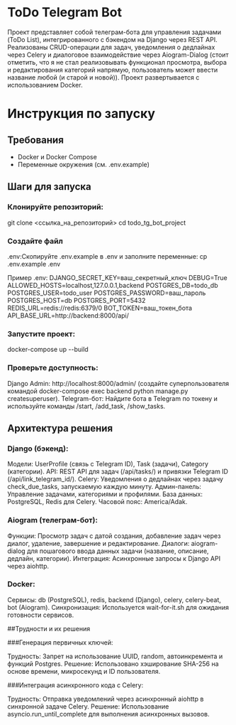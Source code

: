 # ToDo Telegram Bot
Проект представляет собой телеграм-бота для управления задачами (ToDo List), интегрированного с бэкендом на Django через REST API. Реализованы CRUD-операции для задач, уведомления о дедлайнах через Celery и диалоговое взаимодействие через Aiogram-Dialog (стоит отметить, что я не стал реализовывать функционал просмотра, выбора и редактирования категорий напрямую, пользователь может ввести название любой (и старой и новой)). Проект развертывается с использованием Docker.


# Инструкция по запуску

## Требования

- Docker и Docker Compose
- Переменные окружения (см. .env.example)

## Шаги для запуска

### Клонируйте репозиторий:
git clone <ссылка_на_репозиторий>
cd todo_tg_bot_project


### Создайте файл
.env:Скопируйте .env.example в .env и заполните переменные:
cp .env.example .env

Пример .env:
DJANGO_SECRET_KEY=ваш_секретный_ключ
DEBUG=True
ALLOWED_HOSTS=localhost,127.0.0.1,backend
POSTGRES_DB=todo_db
POSTGRES_USER=todo_user
POSTGRES_PASSWORD=ваш_пароль
POSTGRES_HOST=db
POSTGRES_PORT=5432
REDIS_URL=redis://redis:6379/0
BOT_TOKEN=ваш_токен_бота
API_BASE_URL=http://backend:8000/api/


### Запустите проект:
docker-compose up --build


### Проверьте доступность:

Django Admin: http://localhost:8000/admin/ (создайте суперпользователя командой docker-compose exec backend python manage.py createsuperuser).
Telegram-бот: Найдите бота в Telegram по токену и используйте команды /start, /add_task, /show_tasks.



## Архитектура решения

### Django (бэкенд):

Модели: UserProfile (связь с Telegram ID), Task (задачи), Category (категории).
API: REST API для задач (/api/tasks/) и привязки Telegram ID (/api/link_telegram_id/).
Celery: Уведомления о дедлайнах через задачу check_due_tasks, запускаемую каждую минуту.
Админ-панель: Управление задачами, категориями и профилями.
База данных: PostgreSQL, Redis для Celery.
Часовой пояс: America/Adak.


### Aiogram (телеграм-бот):

Функции: Просмотр задач с датой создания, добавление задач через диалог, удаление, завершение и редактирование.
Диалоги: aiogram-dialog для пошагового ввода данных задачи (название, описание, дедлайн, категории).
Интеграция: Асинхронные запросы к Django API через aiohttp.


### Docker:

Сервисы: db (PostgreSQL), redis, backend (Django), celery, celery-beat, bot (Aiogram).
Синхронизация: Используется wait-for-it.sh для ожидания готовности сервисов.



##Трудности и их решения

###Генерация первичных ключей:

Трудность: Запрет на использование UUID, random, автоинкремента и функций Postgres.
Решение: Использовано хэширование SHA-256 на основе времени, микросекунд и ID пользователя.


###Интеграция асинхронного кода с Celery:

Трудность: Отправка уведомлений через асинхронный aiohttp в синхронной задаче Celery.
Решение: Использование asyncio.run_until_complete для выполнения асинхронных вызовов.


